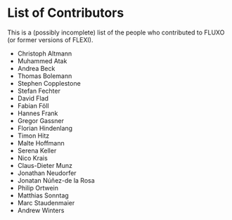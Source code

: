 # List of Contributors

This is a (possibly incomplete) list of the people who contributed to FLUXO (or former versions of FLEXI).

* Christoph Altmann
* Muhammed Atak
* Andrea Beck
* Thomas Bolemann
* Stephen Copplestone
* Stefan Fechter
* David Flad
* Fabian Föll
* Hannes Frank
* Gregor Gassner
* Florian Hindenlang
* Timon Hitz
* Malte Hoffmann
* Serena Keller
* Nico Krais
* Claus-Dieter Munz
* Jonathan Neudorfer
* Jonatan Núñez-de la Rosa
* Philip Ortwein
* Matthias Sonntag
* Marc Staudenmaier
* Andrew Winters

